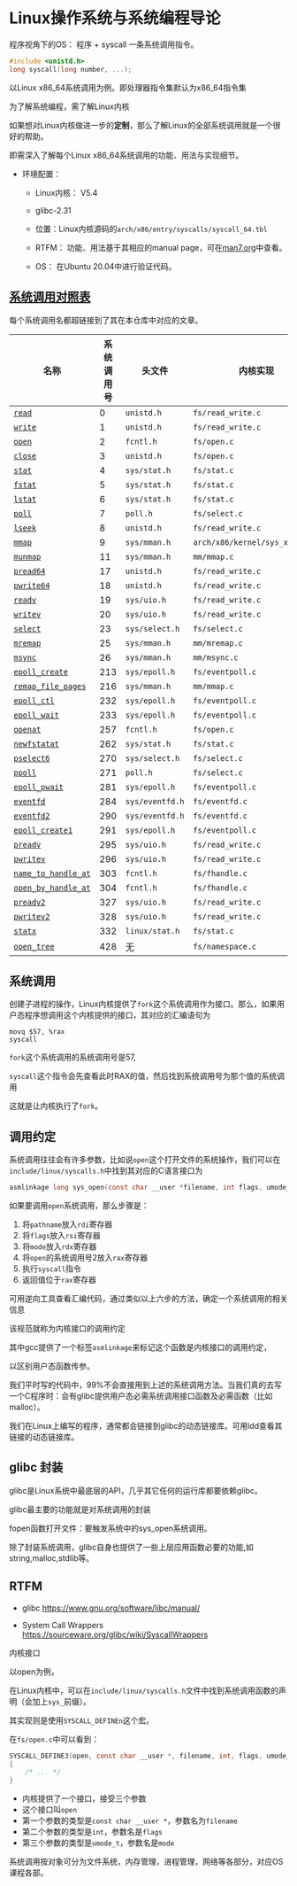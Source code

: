 # Linux操作系统与系统编程导论

程序视角下的OS： 程序 + syscall 一条系统调用指令。

```c
#include <unistd.h>
long syscall(long number, ...);
```



以Linux x86_64系统调用为例。即处理器指令集默认为x86_64指令集

为了解系统编程，需了解Linux内核

如果想对Linux内核做进一步的**定制**，那么了解Linux的全部系统调用就是一个很好的帮助。

即需深入了解每个Linux x86_64系统调用的功能、用法与实现细节。

- 环境配置：

  - Linux内核： V5.4
  - glibc-2.31

  - 位置：Linux内核源码的`arch/x86/entry/syscalls/syscall_64.tbl`
  - RTFM： 功能、用法基于其相应的manual page，可在[man7.org](https://www.man7.org/linux/man-pages/)中查看。
  - OS： 在Ubuntu 20.04中进行验证代码。



## [系统调用对照表](https://evian-zhang.github.io/introduction-to-linux-x86_64-syscall/#系统调用对照表)

每个系统调用名都超链接到了其在本仓库中对应的文章。

| 名称                                                         | 系统调用号 | 头文件          | 内核实现                       |
| ------------------------------------------------------------ | ---------- | --------------- | ------------------------------ |
| [`read`](https://evian-zhang.github.io/introduction-to-linux-x86_64-syscall/src/filesystem/read-pread64-readv-preadv-preadv2.html) | 0          | `unistd.h`      | `fs/read_write.c`              |
| [`write`](https://evian-zhang.github.io/introduction-to-linux-x86_64-syscall/src/filesystem/write-pwrite64-writev-pwritev-pwritev2.html) | 1          | `unistd.h`      | `fs/read_write.c`              |
| [`open`](https://evian-zhang.github.io/introduction-to-linux-x86_64-syscall/src/filesystem/open-openat-name_to_handle_at-open_by_handle_at-open_tree.html) | 2          | `fcntl.h`       | `fs/open.c`                    |
| [`close`](https://evian-zhang.github.io/introduction-to-linux-x86_64-syscall/src/filesystem/close.html) | 3          | `unistd.h`      | `fs/open.c`                    |
| [`stat`](https://evian-zhang.github.io/introduction-to-linux-x86_64-syscall/src/filesystem/stat-fstat-lstat-newfstatat-statx.html) | 4          | `sys/stat.h`    | `fs/stat.c`                    |
| [`fstat`](https://evian-zhang.github.io/introduction-to-linux-x86_64-syscall/src/filesystem/stat-fstat-lstat-newfstatat-statx.html) | 5          | `sys/stat.h`    | `fs/stat.c`                    |
| [`lstat`](https://evian-zhang.github.io/introduction-to-linux-x86_64-syscall/src/filesystem/stat-fstat-lstat-newfstatat-statx.html) | 6          | `sys/stat.h`    | `fs/stat.c`                    |
| [`poll`](https://evian-zhang.github.io/introduction-to-linux-x86_64-syscall/src/filesystem/poll-select-pselect6-ppoll.html) | 7          | `poll.h`        | `fs/select.c`                  |
| [`lseek`](https://evian-zhang.github.io/introduction-to-linux-x86_64-syscall/src/filesystem/lseek.html) | 8          | `unistd.h`      | `fs/read_write.c`              |
| [`mmap`](https://evian-zhang.github.io/introduction-to-linux-x86_64-syscall/src/memory_management/mmap-munmap-mremap-msync-remap_file_pages.html) | 9          | `sys/mman.h`    | `arch/x86/kernel/sys_x86_64.c` |
| [`munmap`](https://evian-zhang.github.io/introduction-to-linux-x86_64-syscall/src/memory_management/mmap-munmap-mremap-msync-remap_file_pages.html) | 11         | `sys/mman.h`    | `mm/mmap.c`                    |
| [`pread64`](https://evian-zhang.github.io/introduction-to-linux-x86_64-syscall/src/filesystem/read-pread64-readv-preadv-preadv2.html) | 17         | `unistd.h`      | `fs/read_write.c`              |
| [`pwrite64`](https://evian-zhang.github.io/introduction-to-linux-x86_64-syscall/src/filesystem/write-pwrite64-writev-pwritev-pwritev2.html) | 18         | `unistd.h`      | `fs/read_write.c`              |
| [`readv`](https://evian-zhang.github.io/introduction-to-linux-x86_64-syscall/src/filesystem/read-pread64-readv-preadv-preadv2.html) | 19         | `sys/uio.h`     | `fs/read_write.c`              |
| [`writev`](https://evian-zhang.github.io/introduction-to-linux-x86_64-syscall/src/filesystem/write-pwrite64-writev-pwritev-pwritev2.html) | 20         | `sys/uio.h`     | `fs/read_write.c`              |
| [`select`](https://evian-zhang.github.io/introduction-to-linux-x86_64-syscall/src/filesystem/poll-select-pselect6-ppoll.html) | 23         | `sys/select.h`  | `fs/select.c`                  |
| [`mremap`](https://evian-zhang.github.io/introduction-to-linux-x86_64-syscall/src/memory_management/mmap-munmap-mremap-msync-remap_file_pages.html) | 25         | `sys/mman.h`    | `mm/mremap.c`                  |
| [`msync`](https://evian-zhang.github.io/introduction-to-linux-x86_64-syscall/src/memory_management/mmap-munmap-mremap-msync-remap_file_pages.html) | 26         | `sys/mman.h`    | `mm/msync.c`                   |
| [`epoll_create`](https://evian-zhang.github.io/introduction-to-linux-x86_64-syscall/src/filesystem/epoll_create-epoll_wait-epoll_ctl-epoll_pwait-epoll_create1.html) | 213        | `sys/epoll.h`   | `fs/eventpoll.c`               |
| [`remap_file_pages`](https://evian-zhang.github.io/introduction-to-linux-x86_64-syscall/src/memory_management/mmap-munmap-mremap-msync-remap_file_pages.html) | 216        | `sys/mman.h`    | `mm/mmap.c`                    |
| [`epoll_ctl`](https://evian-zhang.github.io/introduction-to-linux-x86_64-syscall/src/filesystem/epoll_create-epoll_wait-epoll_ctl-epoll_pwait-epoll_create1.html) | 232        | `sys/epoll.h`   | `fs/eventpoll.c`               |
| [`epoll_wait`](https://evian-zhang.github.io/introduction-to-linux-x86_64-syscall/src/filesystem/epoll_create-epoll_wait-epoll_ctl-epoll_pwait-epoll_create1.html) | 233        | `sys/epoll.h`   | `fs/eventpoll.c`               |
| [`openat`](https://evian-zhang.github.io/introduction-to-linux-x86_64-syscall/src/filesystem/open-openat-name_to_handle_at-open_by_handle_at-open_tree.html) | 257        | `fcntl.h`       | `fs/open.c`                    |
| [`newfstatat`](https://evian-zhang.github.io/introduction-to-linux-x86_64-syscall/src/filesystem/stat-fstat-lstat-newfstatat-statx.html) | 262        | `sys/stat.h`    | `fs/stat.c`                    |
| [`pselect6`](https://evian-zhang.github.io/introduction-to-linux-x86_64-syscall/src/filesystem/poll-select-pselect6-ppoll.html) | 270        | `sys/select.h`  | `fs/select.c`                  |
| [`ppoll`](https://evian-zhang.github.io/introduction-to-linux-x86_64-syscall/src/filesystem/poll-select-pselect6-ppoll.html) | 271        | `poll.h`        | `fs/select.c`                  |
| [`epoll_pwait`](https://evian-zhang.github.io/introduction-to-linux-x86_64-syscall/src/filesystem/epoll_create-epoll_wait-epoll_ctl-epoll_pwait-epoll_create1.html) | 281        | `sys/epoll.h`   | `fs/eventpoll.c`               |
| [`eventfd`](https://evian-zhang.github.io/introduction-to-linux-x86_64-syscall/src/filesystem/eventfd-eventfd2.html) | 284        | `sys/eventfd.h` | `fs/eventfd.c`                 |
| [`eventfd2`](https://evian-zhang.github.io/introduction-to-linux-x86_64-syscall/src/filesystem/eventfd-eventfd2.html) | 290        | `sys/eventfd.h` | `fs/eventfd.c`                 |
| [`epoll_create1`](https://evian-zhang.github.io/introduction-to-linux-x86_64-syscall/src/filesystem/epoll_create-epoll_wait-epoll_ctl-epoll_pwait-epoll_create1.html) | 291        | `sys/epoll.h`   | `fs/eventpoll.c`               |
| [`preadv`](https://evian-zhang.github.io/introduction-to-linux-x86_64-syscall/src/filesystem/read-pread64-readv-preadv-preadv2.html) | 295        | `sys/uio.h`     | `fs/read_write.c`              |
| [`pwritev`](https://evian-zhang.github.io/introduction-to-linux-x86_64-syscall/src/filesystem/write-pwrite64-writev-pwritev-pwritev2.html) | 296        | `sys/uio.h`     | `fs/read_write.c`              |
| [`name_to_handle_at`](https://evian-zhang.github.io/introduction-to-linux-x86_64-syscall/src/filesystem/open-openat-name_to_handle_at-open_by_handle_at-open_tree.html) | 303        | `fcntl.h`       | `fs/fhandle.c`                 |
| [`open_by_handle_at`](https://evian-zhang.github.io/introduction-to-linux-x86_64-syscall/src/filesystem/open-openat-name_to_handle_at-open_by_handle_at-open_tree.html) | 304        | `fcntl.h`       | `fs/fhandle.c`                 |
| [`preadv2`](https://evian-zhang.github.io/introduction-to-linux-x86_64-syscall/src/filesystem/read-pread64-readv-preadv-preadv2.html) | 327        | `sys/uio.h`     | `fs/read_write.c`              |
| [`pwritev2`](https://evian-zhang.github.io/introduction-to-linux-x86_64-syscall/src/filesystem/write-pwrite64-writev-pwritev-pwritev2.html) | 328        | `sys/uio.h`     | `fs/read_write.c`              |
| [`statx`](https://evian-zhang.github.io/introduction-to-linux-x86_64-syscall/src/filesystem/stat-fstat-lstat-newfstatat-statx.html) | 332        | `linux/stat.h`  | `fs/stat.c`                    |
| [`open_tree`](https://evian-zhang.github.io/introduction-to-linux-x86_64-syscall/src/filesystem/open-openat-name_to_handle_at-open_by_handle_at-open_tree.html) | 428        | 无              | `fs/namespace.c`               |



## 系统调用

创建子进程的操作，Linux内核提供了`fork`这个系统调用作为接口。那么，如果用户态程序想调用这个内核提供的接口，其对应的汇编语句为

```assembly
movq $57, %rax
syscall
```

`fork`这个系统调用的系统调用号是57,

`syscall`这个指令会先查看此时RAX的值，然后找到系统调用号为那个值的系统调用

这就是让内核执行了`fork`。

## 调用约定

系统调用往往会有许多参数，比如说`open`这个打开文件的系统操作，我们可以在`include/linux/syscalls.h`中找到其对应的C语言接口为

```c
asmlinkage long sys_open(const char __user *filename, int flags, umode_t mode);

```

如果要调用`open`系统调用，那么步骤是：

1. 将`pathname`放入`rdi`寄存器
2. 将`flags`放入`rsi`寄存器
3. 将`mode`放入`rdx`寄存器
4. 将`open`的系统调用号2放入`rax`寄存器
5. 执行`syscall`指令
6. 返回值位于`rax`寄存器

可用逆向工具查看汇编代码，通过类似以上六步的方法，确定一个系统调用的相关信息

该规范就称为内核接口的调用约定

其中gcc提供了一个标签`asmlinkage`来标记这个函数是内核接口的调用约定，

以区别用户态函数传参。

我们平时写的代码中，99%不会直接用到上述的系统调用方法。当我们真的去写一个C程序时：会有glibc提供用户态必需系统调用接口函数及必需函数（比如malloc）。

我们在Linux上编写的程序，通常都会链接到glibc的动态链接库。可用ldd查看其链接的动态链接库。

## glibc 封装

glibc是Linux系统中最底层的API，几乎其它任何的运行库都要依赖glibc。

glibc最主要的功能就是对系统调用的封装

fopen函数打开文件：要触发系统中的sys_open系统调用。

除了封装系统调用，glibc自身也提供了一些上层应用函数必要的功能,如string,malloc,stdlib等。

## RTFM

- glibc https://www.gnu.org/software/libc/manual/

- System Call Wrappers https://sourceware.org/glibc/wiki/SyscallWrappers

内核接口

以open为例，

在Linux内核中，可以在`include/linux/syscalls.h`文件中找到系统调用函数的声明（会加上`sys_`前缀）。

其实现则是使用`SYSCALL_DEFINEn`这个宏。

在`fs/open.c`中可以看到：

```c
SYSCALL_DEFINE3(open, const char __user *, filename, int, flags, umode_t, mode)
{
    /* ... */
}
```

- 内核提供了一个接口，接受三个参数
- 这个接口叫`open`
- 第一个参数的类型是`const char __user *`，参数名为`filename`
- 第二个参数的类型是`int`，参数名是`flags`
- 第三个参数的类型是`umode_t`，参数名是`mode`

系统调用按对象可分为文件系统，内存管理，进程管理，网络等各部分，对应OS课程各部。


